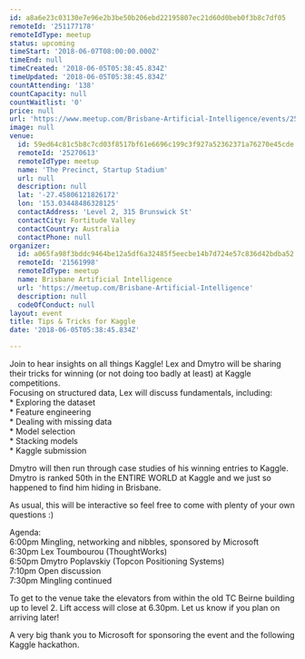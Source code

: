 ```yaml
---
id: a8a6e23c03130e7e96e2b3be50b206ebd22195807ec21d60d0beb0f3b8c7df05
remoteId: '251177178'
remoteIdType: meetup
status: upcoming
timeStart: '2018-06-07T08:00:00.000Z'
timeEnd: null
timeCreated: '2018-06-05T05:38:45.834Z'
timeUpdated: '2018-06-05T05:38:45.834Z'
countAttending: '138'
countCapacity: null
countWaitlist: '0'
price: null
url: 'https://www.meetup.com/Brisbane-Artificial-Intelligence/events/251177178/'
image: null
venue:
  id: 59ed64c81c5b8c7cd03f8517bf61e6696c199c3f927a52362371a76270e45cde
  remoteId: '25270613'
  remoteIdType: meetup
  name: 'The Precinct, Startup Stadium'
  url: null
  description: null
  lat: '-27.45806121826172'
  lon: '153.03448486328125'
  contactAddress: 'Level 2, 315 Brunswick St'
  contactCity: Fortitude Valley
  contactCountry: Australia
  contactPhone: null
organizer:
  id: a065fa98f3bddc9464be12a5df6a32485f5eecbe14b7d724e57c836d42bdba52
  remoteId: '21561998'
  remoteIdType: meetup
  name: Brisbane Artificial Intelligence
  url: 'https://meetup.com/Brisbane-Artificial-Intelligence'
  description: null
  codeOfConduct: null
layout: event
title: Tips & Tricks for Kaggle
date: '2018-06-05T05:38:45.834Z'

---
```

<p>Join to hear insights on all things Kaggle! Lex and Dmytro will be sharing their tricks for winning (or not doing too badly at least) at Kaggle competitions.<br/>Focusing on structured data, Lex will discuss fundamentals, including:<br/>* Exploring the dataset<br/>* Feature engineering<br/>* Dealing with missing data<br/>* Model selection<br/>* Stacking models<br/>* Kaggle submission</p> <p>Dmytro will then run through case studies of his winning entries to Kaggle. Dmytro is ranked 50th in the ENTIRE WORLD at Kaggle and we just so happened to find him hiding in Brisbane.</p> <p>As usual, this will be interactive so feel free to come with plenty of your own questions :)</p> <p>Agenda:<br/>6:00pm Mingling, networking and nibbles, sponsored by Microsoft<br/>6:30pm Lex Toumbourou (ThoughtWorks)<br/>6:50pm Dmytro Poplavskiy (Topcon Positioning Systems)<br/>7:10pm Open discussion<br/>7:30pm Mingling continued</p> <p>To get to the venue take the elevators from within the old TC Beirne building up to level 2. Lift access will close at 6.30pm. Let us know if you plan on arriving later!</p> <p>A very big thank you to Microsoft for sponsoring the event and the following Kaggle hackathon.</p>
